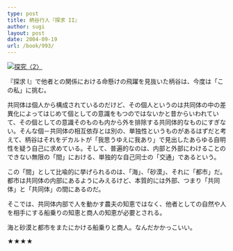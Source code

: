 ```yaml
---
type: post
title: 柄谷行人『探求 II』
author: sugi
layout: post
date: 2004-09-19
url: /book/993/
---
```

<a href="http://www.amazon.co.jp/exec/obidos/ASIN/4061591207/chezsugi-22/ref=nosim/" onclick="_gaq.push(['_trackEvent', 'outbound-article', 'http://www.amazon.co.jp/exec/obidos/ASIN/4061591207/chezsugi-22/ref=nosim/', '']);" name="amazletlink" target="_blank"><img src="http://i2.wp.com/ec2.images-amazon.com/images/I/31NHZB325AL.SL160.jpg?w=660" alt="探究〈2〉" class="alignleft" data-recalc-dims="1" /></a>

『探求 I』で他者との関係における命懸けの飛躍を見抜いた柄谷は、今度は「この私」に挑む。

共同体は個人から構成されているのだけど、その個人というのは共同体の中の差異化によってはじめて個としての意識をもつのではないかと昔からいわれていて、その個としての意識そのものも内から外を排除する共同体的なものにすぎない。そんな個－共同体の相互依存とは別の、単独性というものがあるはずだと考えて、柄谷はそれをデカルトが「我思うゆえに我あり」で見出したあらゆる自明性を疑う自己に求めている。そして、普遍的なのは、内部と外部にわけることのできない無限の「間」における、単独的な自己同士の「交通」であるという。

この「間」として比喩的に挙げられるのは、「海」、「砂漠」、それに「都市」だ。都市は共同体の内部にあるようにみえるけど、本質的には外部、つまり「共同体」と「共同体」の間にあるのだ。

そこでは、共同体内部で人を動かす農夫の知恵ではなく、他者としての自然や人を相手にする船乗りの知恵と商人の知恵が必要とされる。

海と砂漠と都市をまたにかける船乗りと商人。なんだかかっこいい。

★★★★

